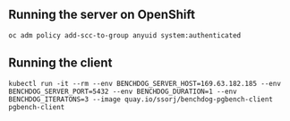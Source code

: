 ## Running the server on OpenShift

    oc adm policy add-scc-to-group anyuid system:authenticated

## Running the client

    kubectl run -it --rm --env BENCHDOG_SERVER_HOST=169.63.182.185 --env BENCHDOG_SERVER_PORT=5432 --env BENCHDOG_DURATION=1 --env BENCHDOG_ITERATONS=3 --image quay.io/ssorj/benchdog-pgbench-client pgbench-client
